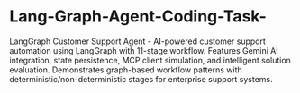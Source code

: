 # Lang-Graph-Agent-Coding-Task-
LangGraph Customer Support Agent - AI-powered customer support automation using LangGraph with 11-stage workflow. Features Gemini AI integration, state persistence, MCP client simulation, and intelligent solution evaluation. Demonstrates graph-based workflow patterns with deterministic/non-deterministic stages for enterprise support systems.
